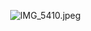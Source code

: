 <!DOCTYPE html>
<html lang="en">
<head>
<meta charset="UTF-8">
<meta name="viewport" content="width=device-width, initial-scale=1.0">
<title>Full-Width Image</title>
<style>
  body {
    margin: 0; /* remove default margins */
  }

  .full-width-image {
    width: 100%;      /* fills the container width */
    height: auto;     /* preserves aspect ratio */
    display: block;   /* remove default inline spacing */
  }
</style>
</head>
<body>

<img src="IMG_5410.jpeg" alt="IMG_5410.jpeg">

</body>
</html>
